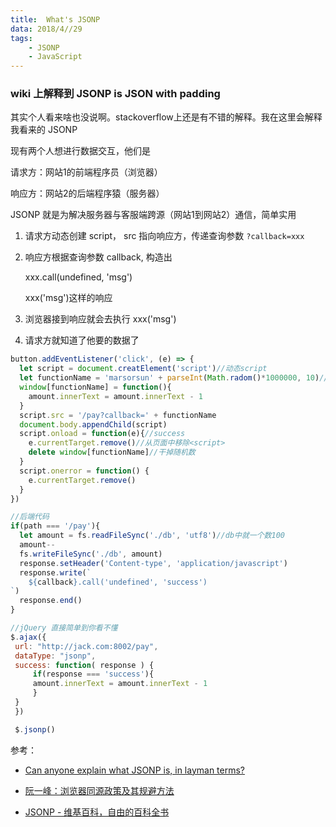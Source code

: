 ```yaml
---
title:  What's JSONP
data: 2018/4//29
tags: 
	- JSONP 
	- JavaScript
---
```


### wiki 上解释到 JSONP is JSON with padding 

其实个人看来啥也没说啊。stackoverflow上还是有不错的解释。我在这里会解释我看来的 JSONP

<!--more-->

现有两个人想进行数据交互，他们是

请求方：网站1的前端程序员（浏览器）

响应方：网站2的后端程序猿（服务器）

JSONP 就是为解决服务器与客服端跨源（网站1到网站2）通信，简单实用



1. 请求方动态创建 script， src 指向响应方，传递查询参数 `?callback=xxx`

2. 响应方根据查询参数 callback, 构造出

   xxx.call(undefined, 'msg')

   xxx('msg')这样的响应

3. 浏览器接到响应就会去执行 xxx('msg')

4. 请求方就知道了他要的数据了

```javascript
button.addEventListener('click', (e) => {
  let script = document.creatElement('script')//动态script
  let functionName = 'marsorsun' + parseInt(Math.radom()*1000000, 10)//函数名随机
  window[functionName] = function(){
    amount.innerText = amount.innerText - 1
  }
  script.src = '/pay?callback=' + functionName
  document.body.appendChild(script)
  script.onload = function(e){//success
    e.currentTarget.remove()//从页面中移除<script>
    delete window[functionName]//干掉随机数
  }
  script.onerror = function() {
    e.currentTarget.remove()
  }
})
```

```javascript
//后端代码
if(path === '/pay'){
  let amount = fs.readFileSync('./db', 'utf8')//db中就一个数100
  amount--
  fs.writeFileSync('./db', amount)
  response.setHeader('Content-type', 'application/javascript')
  response.write(`
	${callback}.call('undefined', 'success')
`)
  response.end()
}
```

```javascript
//jQuery 直接简单到你看不懂
$.ajax({
 url: "http://jack.com:8002/pay",
 dataType: "jsonp",
 success: function( response ) {
     if(response === 'success'){
     amount.innerText = amount.innerText - 1
     }
 }
 })

 $.jsonp()
```



参考：

-  [Can anyone explain what JSONP is, in layman terms?](https://stackoverflow.com/questions/3839966/can-anyone-explain-what-jsonp-is-in-layman-terms)

-  [阮一峰：浏览器同源政策及其规避方法](http://www.ruanyifeng.com/blog/2016/04/same-origin-policy.html)

-  [JSONP - 维基百科，自由的百科全书](https://zh.wikipedia.org/zh-hans/JSONP)